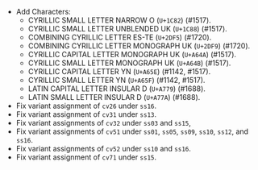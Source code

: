 * Add Characters:
  - CYRILLIC SMALL LETTER NARROW O (`U+1C82`) (#1517).
  - CYRILLIC SMALL LETTER UNBLENDED UK (`U+1C88`) (#1517).
  - COMBINING CYRILLIC LETTER ES-TE (`U+2DF5`) (#1720).
  - COMBINING CYRILLIC LETTER MONOGRAPH UK (`U+2DF9`) (#1720).
  - CYRILLIC CAPITAL LETTER MONOGRAPH UK (`U+A64A`) (#1517).
  - CYRILLIC SMALL LETTER MONOGRAPH UK (`U+A64B`) (#1517).
  - CYRILLIC CAPITAL LETTER YN (`U+A65E`) (#1142, #1517).
  - CYRILLIC SMALL LETTER YN (`U+A65F`) (#1142, #1517).
  - LATIN CAPITAL LETTER INSULAR D (`U+A779`) (#1688).
  - LATIN SMALL LETTER INSULAR D (`U+A77A`) (#1688).
* Fix variant assignment of `cv26` under `ss16`.
* Fix variant assignment of `cv31` under `ss13`.
* Fix variant assignments of `cv32` under `ss03` and `ss15`, 
* Fix variant assignments of `cv51` under `ss01`, `ss05`, `ss09`, `ss10`, `ss12`, and `ss16`.
* Fix variant assignments of `cv52` under `ss10` and `ss16`.
* Fix variant assignment of `cv71` under `ss15`.
